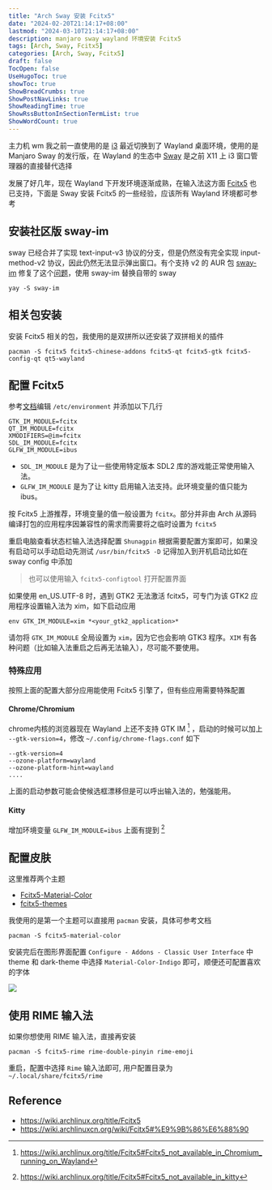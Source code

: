 ```yaml
---
title: "Arch Sway 安装 Fcitx5"
date: "2024-02-20T21:14:17+08:00"
lastmod: "2024-03-10T21:14:17+08:00"
description: manjaro sway wayland 环境安装 Fcitx5
tags: [Arch, Sway, Fcitx5]
categories: [Arch, Sway, Fcitx5]
draft: false
TocOpen: false
UseHugoToc: true
showToc: true
ShowBreadCrumbs: true
ShowPostNavLinks: true
ShowReadingTime: true
ShowRssButtonInSectionTermList: true
ShowWordCount: true
---
```


主力机 wm 我之前一直使用的是 [i3](http://i3wm.org/) 最近切换到了 Wayland 桌面环境，使用的是 Manjaro Sway 的发行版，在 Wayland 的生态中 [Sway](https://swaywm.org/) 是之前 X11 上 i3 窗口管理器的直接替代选择

发展了好几年，现在 Wayland 下开发环境逐渐成熟，在输入法这方面 [Fcitx5](https://fcitx-im.org/wiki/Fcitx_5) 也已支持，下面是 Sway 安装 Fcitx5 的一些经验，应该所有 Wayland 环境都可参考

## 安装社区版 sway-im

sway 已经合并了实现 text-input-v3 协议的分支，但是仍然没有完全实现 input-method-v2 协议，因此仍然无法显示弹出窗口。有个支持 v2 的 AUR 包 [sway-im](https://aur.archlinux.org/packages/sway-im) 修复了这个[问题](https://wiki.archlinuxcn.org/wiki/Fcitx5#Sway)，使用 sway-im 替换自带的 sway

```shell
yay -S sway-im
```

## 相关包安装

安装 Fcitx5 相关的包，我使用的是双拼所以还安装了双拼相关的插件

```shell
pacman -S fcitx5 fcitx5-chinese-addons fcitx5-qt fcitx5-gtk fcitx5-config-qt qt5-wayland
```

## 配置 Fcitx5

参考[文档](https://wiki.archlinuxcn.org/wiki/Fcitx5#%E9%9B%86%E6%88%90)编辑 `/etc/environment` 并添加以下几行

```shell
GTK_IM_MODULE=fcitx
QT_IM_MODULE=fcitx
XMODIFIERS=@im=fcitx
SDL_IM_MODULE=fcitx
GLFW_IM_MODULE=ibus
```

- `SDL_IM_MODULE` 是为了让一些使用特定版本 SDL2 库的游戏能正常使用输入法。
- `GLFW_IM_MODULE` 是为了让 kitty 启用输入法支持。此环境变量的值只能为 ibus。

按 Fcitx5 上游推荐，环境变量的值一般设置为 `fcitx`。部分并非由 Arch 从源码编译打包的应用程序因兼容性的需求而需要将之临时设置为 `fcitx5`

重启电脑查看状态栏输入法选择配置 `Shunagpin` 根据需要配置方案即可，如果没有启动可以手动启动先测试 `/usr/bin/fcitx5 -D` 记得加入到开机启动比如在 sway config 中添加

> 也可以使用输入 `fcitx5-configtool` 打开配置界面

如果使用 en_US.UTF-8 时，遇到 GTK2 无法激活 fcitx5，可专门为该 GTK2 应用程序设置输入法为 xim，如下启动应用

```shell
env GTK_IM_MODULE=xim *<your_gtk2_application>*
```

请勿将 `GTK_IM_MODULE` 全局设置为 `xim`，因为它也会影响 GTK3 程序。`XIM` 有各种问题（比如输入法重启之后再无法输入），尽可能不要使用。

### 特殊应用

按照上面的配置大部分应用能使用 Fcitx5 引擎了，但有些应用需要特殊配置

#### Chrome/Chromium

chrome内核的浏览器现在 Wayland 上还不支持 GTK IM [^1] ，启动的时候可以加上 `--gtk-version=4`，修改 `~/.config/chrome-flags.conf` 如下

[^1]: https://wiki.archlinux.org/title/Fcitx5#Fcitx5_not_available_in_Chromium_running_on_Wayland

```shell
--gtk-version=4
--ozone-platform=wayland
--ozone-platform-hint=wayland
....
```

上面的启动参数可能会使候选框漂移但是可以呼出输入法的，勉强能用。

#### Kitty

增加环境变量 `GLFW_IM_MODULE=ibus` 上面有提到 [^2]

[^2]: https://wiki.archlinux.org/title/Fcitx5#Fcitx5_not_available_in_kitty

## 配置皮肤

这里推荐两个主题

- [ Fcitx5-Material-Color ](https://github.com/hosxy/Fcitx5-Material-Color)
- [ fcitx5-themes ](https://github.com/thep0y/fcitx5-themes)

我使用的是第一个主题可以直接用 `pacman` 安装，具体可参考文档

```shell
pacman -S fcitx5-material-color
```

安装完后在图形界面配置 `Configure - Addons - Classic User Interface` 中 theme 和 dark-theme 中选择 `Material-Color-Indigo` 即可，顺便还可配置喜欢的字体

![](../images/fcitx5_theme.png#center)

## 使用 RIME 输入法

如果你想使用 RIME 输入法，直接再安装

```shell
pacman -S fcitx5-rime rime-double-pinyin rime-emoji
```

重启，配置中选择 `Rime` 输入法即可, 用户配置目录为 `~/.local/share/fcitx5/rime`

## Reference

- https://wiki.archlinux.org/title/Fcitx5
- https://wiki.archlinuxcn.org/wiki/Fcitx5#%E9%9B%86%E6%88%90
